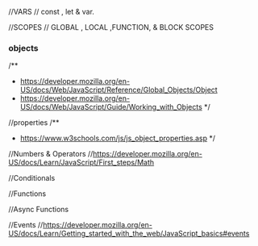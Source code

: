 


//VARS
// const , let & var.

//SCOPES
// GLOBAL , LOCAL ,FUNCTION, & BLOCK SCOPES


### objects 
/**
 * https://developer.mozilla.org/en-US/docs/Web/JavaScript/Reference/Global_Objects/Object
 * https://developer.mozilla.org/en-US/docs/Web/JavaScript/Guide/Working_with_Objects
 */


//properties 
/**
 * https://www.w3schools.com/js/js_object_properties.asp
 */


//Numbers & Operators
//https://developer.mozilla.org/en-US/docs/Learn/JavaScript/First_steps/Math




//Conditionals







//Functions


//Async Functions


//Events
//https://developer.mozilla.org/en-US/docs/Learn/Getting_started_with_the_web/JavaScript_basics#events

